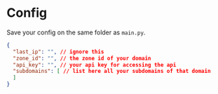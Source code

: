 # Config
Save your config on the same folder as `main.py`.
```json
{
  "last_ip": "", // ignore this
  "zone_id": "", // the zone id of your domain
  "api_key": "", // your api key for accessing the api
  "subdomains": [ // list here all your subdomains of that domain
  ]
}
```
